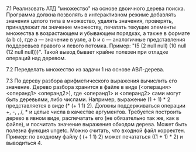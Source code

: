 7.1
Реализовать АТД "множество" на основе двоичного дерева поиска. Программа должна позволять в интерактивном режиме добавлять значения целого типа в множество, удалять значения, проверять, принадлежит ли значение множеству, печатать текущие элементы множества в возрастающем и убывающем порядках, а также в формате (a b c), где a — значение в узле, а b и c — аналогичные представления поддеревьев правого и левого потомка. Пример: "(5 (2 null null) (10 null (12 null null)))". Такой вывод бывает крайне полезен при отладке операций над деревом.

7.2
Переделать множество из задачи 1 на основе АВЛ-дерева.

7.3
По дереву разбора арифметического выражения вычислить его значение. Дерево разбора хранится в файле в виде (<операция> <операнд1> <операнд2>), где <операнд1> и <операнд2> сами могут быть деревьями, либо числами. Например, выражение (1 + 1) * 2 представляется в виде (* (+ 1 1) 2). Должны поддерживаться операции +, -, , /, * и целые числа в качестве аргументов. Требуется построить дерево в явном виде, распечатать его (не обязательно так же, как в файле), и посчитать значение выражения обходом дерева. Может быть полезна функция ungetc. Можно считать, что входной файл корректен. Пример: по входному файлу ( (+ 1 1) 2) может печататься ((1 + 1) * 2) и выводиться 4.